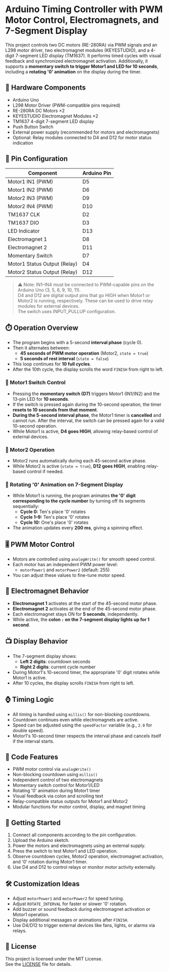 # Arduino Timing Controller with PWM Motor Control, Electromagnets, and 7-Segment Display

This project controls two DC motors (RE-280RA) via PWM signals and an L298 motor driver, two electromagnet modules (KEYESTUDIO), and a 4-digit 7-segment LED display (TM1637). It performs timed cycles with visual feedback and synchronized electromagnet activation. Additionally, it supports a **momentary switch to trigger Motor1 and LED for 10 seconds**, including a **rotating '0' animation** on the display during the timer.

## 🔧 Hardware Components

- Arduino Uno  
- L298 Motor Driver (PWM-compatible pins required)  
- RE-280RA DC Motors ×2  
- KEYESTUDIO Electromagnet Modules ×2  
- TM1637 4-digit 7-segment LED display  
- Push Button Switch  
- External power supply (recommended for motors and electromagnets)  
- Optional: Relay modules connected to D4 and D12 for motor status indication

## 📍 Pin Configuration

| Component                   | Arduino Pin |
|----------------------------|-------------|
| Motor1 IN1 (PWM)           | D5          |
| Motor1 IN2 (PWM)           | D6          |
| Motor2 IN3 (PWM)           | D9          |
| Motor2 IN4 (PWM)           | D10         |
| TM1637 CLK                 | D2          |
| TM1637 DIO                 | D3          |
| LED Indicator              | D13         |
| Electromagnet 1            | D8          |
| Electromagnet 2            | D11         |
| Momentary Switch           | D7          |
| Motor1 Status Output (Relay)| D4          |
| Motor2 Status Output (Relay)| D12         |

> ⚠️ Note: IN1–IN4 must be connected to PWM-capable pins on the Arduino Uno (3, 5, 6, 9, 10, 11).  
> D4 and D12 are digital output pins that go HIGH when Motor1 or Motor2 is running, respectively. These can be used to drive relay modules for external devices.  
> The switch uses INPUT_PULLUP configuration.

## ⏱️ Operation Overview

- The program begins with a 5-second **interval phase** (cycle 0).  
- Then it alternates between:  
  - **45 seconds of PWM motor operation** (Motor2, `state = true`)  
  - **5 seconds of rest interval** (`state = false`)  
- This loop continues for **10 full cycles**.  
- After the 10th cycle, the display scrolls the word `FINISH` from right to left.  

### 🔹 Motor1 Switch Control

- Pressing the **momentary switch (D7)** triggers Motor1 (IN1/IN2) and the 13-pin LED for **10 seconds**.  
- If the switch is pressed again during the 10-second operation, the timer **resets to 10 seconds from that moment**.  
- **During the 5-second interval phase**, the Motor1 timer is **cancelled** and cannot run. After the interval, the switch can be pressed again for a valid 10-second operation.  
- While Motor1 is active, **D4 goes HIGH**, allowing relay-based control of external devices.

### 🔹 Motor2 Operation

- Motor2 runs automatically during each 45-second active phase.  
- While Motor2 is active (`state = true`), **D12 goes HIGH**, enabling relay-based control if needed.

### 🔹 Rotating '0' Animation on 7-Segment Display

- While Motor1 is running, the program animates **the '0' digit corresponding to the cycle number** by turning off its segments sequentially:  
  - **Cycle 0:** Ten's place '0' rotates  
  - **Cycle 1–9:** Ten's place '0' rotates  
  - **Cycle 10:** One's place '0' rotates  
- The animation updates every **200 ms**, giving a spinning effect.

## 🎚️ PWM Motor Control

- Motors are controlled using `analogWrite()` for smooth speed control.  
- Each motor has an independent PWM power level:  
  - `motorPower1` and `motorPower2` (default: 255)  
- You can adjust these values to fine-tune motor speed.

## 🧲 Electromagnet Behavior

- **Electromagnet 1** activates at the start of the 45-second motor phase.  
- **Electromagnet 2** activates at the end of the 45-second motor phase.  
- Each electromagnet stays ON for **5 seconds**, independently.  
- While active, the **colon `:` on the 7-segment display lights up for 1 second**.

## 📺 Display Behavior

- The 7-segment display shows:  
  - **Left 2 digits**: countdown seconds  
  - **Right 2 digits**: current cycle number  
- During Motor1's 10-second timer, the appropriate '0' digit rotates while Motor1 is active.  
- After 10 cycles, the display scrolls `FINISH` from right to left.

## ⌚ Timing Logic

- All timing is handled using `millis()` for non-blocking countdowns.  
- Countdown continues even while electromagnets are active.  
- Speed can be adjusted using the `speedFactor` variable (e.g., `2.0` for double speed).  
- Motor1's 10-second timer respects the interval phase and cancels itself if the interval starts.

## 📄 Code Features

- PWM motor control via `analogWrite()`  
- Non-blocking countdown using `millis()`  
- Independent control of two electromagnets  
- Momentary switch control for Motor1/LED  
- Rotating '0' animation during Motor1 timer  
- Visual feedback via colon and scrolling text  
- Relay-compatible status outputs for Motor1 and Motor2  
- Modular functions for motor control, display, and magnet timing

## 🚀 Getting Started

1. Connect all components according to the pin configuration.  
2. Upload the Arduino sketch.  
3. Power the motors and electromagnets using an external supply.  
4. Press the switch to test Motor1 and LED operation.  
5. Observe countdown cycles, Motor2 operation, electromagnet activation, and '0' rotation during Motor1 timer.  
6. Use D4 and D12 to control relays or monitor motor activity externally.

## 🛠️ Customization Ideas

- Adjust `motorPower1` and `motorPower2` for speed tuning.  
- Adjust `ROTATE_INTERVAL` for faster or slower '0' rotation.  
- Add buzzer or sound feedback during electromagnet activation or Motor1 operation.  
- Display additional messages or animations after `FINISH`.  
- Use D4/D12 to trigger external devices like fans, lights, or alarms via relays.

## 📜 License

This project is licensed under the MIT License.  
See the [LICENSE](LICENSE) file for details.